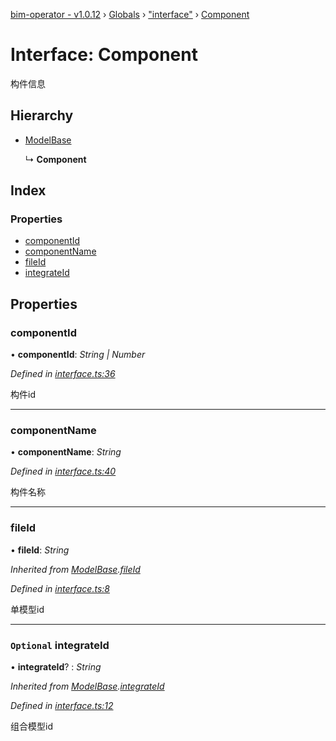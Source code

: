 [bim-operator - v1.0.12](../README.md) › [Globals](../globals.md) › ["interface"](../modules/_interface_.md) › [Component](_interface_.component.md)

# Interface: Component

构件信息

## Hierarchy

* [ModelBase](_interface_.modelbase.md)

  ↳ **Component**

## Index

### Properties

* [componentId](_interface_.component.md#componentid)
* [componentName](_interface_.component.md#componentname)
* [fileId](_interface_.component.md#fileid)
* [integrateId](_interface_.component.md#optional-integrateid)

## Properties

###  componentId

• **componentId**: *String | Number*

*Defined in [interface.ts:36](https://github.com/youkaisteve/bim-operator/blob/fa51e78/src/interface.ts#L36)*

构件id

___

###  componentName

• **componentName**: *String*

*Defined in [interface.ts:40](https://github.com/youkaisteve/bim-operator/blob/fa51e78/src/interface.ts#L40)*

构件名称

___

###  fileId

• **fileId**: *String*

*Inherited from [ModelBase](_interface_.modelbase.md).[fileId](_interface_.modelbase.md#fileid)*

*Defined in [interface.ts:8](https://github.com/youkaisteve/bim-operator/blob/fa51e78/src/interface.ts#L8)*

单模型id

___

### `Optional` integrateId

• **integrateId**? : *String*

*Inherited from [ModelBase](_interface_.modelbase.md).[integrateId](_interface_.modelbase.md#optional-integrateid)*

*Defined in [interface.ts:12](https://github.com/youkaisteve/bim-operator/blob/fa51e78/src/interface.ts#L12)*

组合模型id
